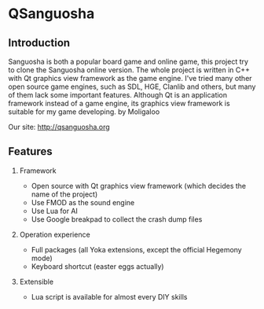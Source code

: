QSanguosha
==========

Introduction
----------

Sanguosha is both a popular board game and online game,
this project try to clone the Sanguosha online version.
The whole project is written in C++ 
with Qt graphics view framework as the game engine.
I've tried many other open source game engines, 
such as SDL, HGE, Clanlib and others, 
but many of them lack some important features.
Although Qt is an application framework instead of a game engine,
its graphics view framework is suitable for my game developing.
                                                      by Moligaloo

Our site: http://qsanguosha.org

Features
----------

1. Framework
    * Open source with Qt graphics view framework (which decides the name of the project)
    * Use FMOD as the sound engine
    * Use Lua for AI
    * Use Google breakpad to collect the crash dump files

2. Operation experience
    * Full packages (all Yoka extensions, except the official Hegemony mode)
    * Keyboard shortcut (easter eggs actually)

3. Extensible
    * Lua script is available for almost every DIY skills